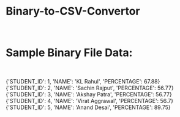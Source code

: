 # Binary-to-CSV-Convertor

<br>

# Sample Binary File Data: 
<br>

{'STUDENT_ID': 1, 'NAME': 'KL Rahul', 'PERCENTAGE': 67.88} <br>
{'STUDENT_ID': 2, 'NAME': 'Sachin Rajput', 'PERCENTAGE': 56.77} <br>
{'STUDENT_ID': 3, 'NAME': 'Akshay Patra', 'PERCENTAGE': 56.77} <br>
{'STUDENT_ID': 4, 'NAME': 'Virat Aggrawal', 'PERCENTAGE': 56.7} <br>
{'STUDENT_ID': 5, 'NAME': 'Anand Desai', 'PERCENTAGE': 89.75} <br>